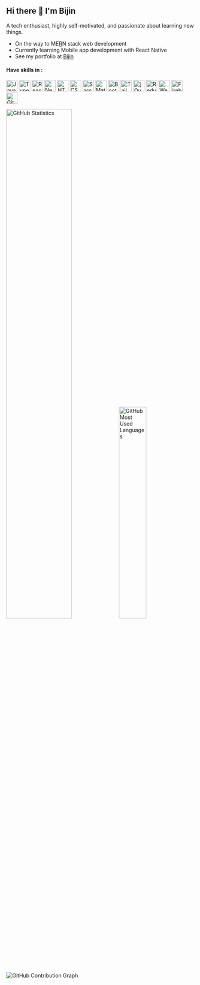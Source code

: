## Hi there 👋 I'm Bijin

A tech enthusiast, highly self-motivated, and passionate about learning new things.
* On the way to ME[R](https://react.dev)N stack web development
* Currently learning Mobile app development with React Native
* See my portfolio at [Bijin](https://bijink.github.io)


#### Have skills in :
<p align="left">
<!-- js -->
<a href="https://developer.mozilla.org/docs/Web/JavaScript" target="_blank" rel="noreferrer"><img src="https://skillicons.dev/icons?i=js" width="30" alt="JavaScript" /></a>
<!-- ts -->
<a href="https://www.typescriptlang.org" target="_blank" rel="noreferrer"><img src="https://skillicons.dev/icons?i=ts" width="30" alt="TypeScript" /></a>
<!-- reactjs -->
<a href="https://react.dev" target="_blank" rel="noreferrer"><img src="https://skillicons.dev/icons?i=react" width="30" alt="ReactJS" /></a>
<!-- nextjs -->
<a href="https://nextjs.org" target="_blank" rel="noreferrer"><img src="https://skillicons.dev/icons?i=nextjs" width="30" alt="NextJS" /></a>
<!-- html -->
<a href="https://developer.mozilla.org/docs/Web/HTML" target="_blank" rel="noreferrer"><img src="https://skillicons.dev/icons?i=html" width="30" alt="HTML5" /></a>
<!-- css -->
<a href="https://developer.mozilla.org/docs/Web/CSS" target="_blank" rel="noreferrer"><img src="https://skillicons.dev/icons?i=css" width="30" alt="CSS3" /></a>
<!-- sass -->
<a href="https://sass-lang.com" target="_blank" rel="noreferrer"><img src="https://skillicons.dev/icons?i=sass" width="30" alt="Sass" /></a>
<!-- mui -->
<a href="https://mui.com" target="_blank" rel="noreferrer"><img src="https://skillicons.dev/icons?i=materialui" width="30" alt="MaterialUI" /></a>
<!-- bootstrap -->
<a href="https://getbootstrap.com" target="_blank" rel="noreferrer"><img src="https://skillicons.dev/icons?i=bootstrap" width="30" alt="Bootstrap" /></a>
<!-- tailwindCSS -->
<a href="https://tailwindcss.com" target="_blank" rel="noreferrer"><img src="https://skillicons.dev/icons?i=tailwindcss" width="30" alt="TailwindCSS" /></a>
<!-- jquery -->
<a href="https://jquery.com" target="_blank" rel="noreferrer"><img src="https://skillicons.dev/icons?i=jquery" width="30" alt="jQuery" /></a>
<!-- redux -->
<a href="https://redux.js.org" target="_blank" rel="noreferrer"><img src="https://skillicons.dev/icons?i=redux" width="30" alt="Redux" /></a>
<!-- webpack -->
<a href="https://webpack.js.org" target="_blank" rel="noreferrer"><img src="https://skillicons.dev/icons?i=webpack" width="30" alt="Webpack" /></a>
<!-- firebase -->
<a href="https://firebase.google.com" target="_blank" rel="noreferrer"><img src="https://skillicons.dev/icons?i=firebase" width="30" alt="Firebase" /></a>
<!-- git -->
<a href="https://git-scm.com" target="_blank" rel="noreferrer"><img src="https://skillicons.dev/icons?i=git" width="30" alt="Git" /></a>
</p>

<!-- stats -->
<picture>
  <source media="(prefers-color-scheme: dark)" srcset="https://github-readme-stats.vercel.app/api?username=bijink&show_icons=true&text_color=c9d1d9&icon_color=58a6ff&bg_color=00000000&hide_border=true&custom_title=GitHub%20Statistics">
  <source media="(prefers-color-scheme: light)" srcset="https://github-readme-stats.vercel.app/api?username=bijink&show_icons=true&text_color=24292f&icon_color=58a6ff&bg_color=00000000&hide_border=true&custom_title=GitHub%20Statistics">
  <img width="59%" alt="GitHub Statistics" src="https://github-readme-stats.vercel.app/api?username=bijink&show_icons=true&text_color=8b949e&icon_color=58a6ff&bg_color=00000000&hide_border=true&custom_title=GitHub%20Statistics">
</picture><picture>
  <source media="(prefers-color-scheme: dark)" srcset="https://github-readme-stats.vercel.app/api/top-langs/?username=bijink&layout=compact&text_color=e5eaee&bg_color=00000000&hide_border=true&langs_count=8">
  <source media="(prefers-color-scheme: light)" srcset="https://github-readme-stats.vercel.app/api/top-langs/?username=bijink&layout=compact&text_color=24292f&bg_color=00000000&hide_border=true&langs_count=8">
  <img width="38%" alt="GitHub Most Used Languages" src="https://github-readme-stats.vercel.app/api/top-langs/?username=bijink&layout=compact&text_color=8b949e&bg_color=00000000&hide_border=true&langs_count=8">
</picture>

<!-- graph -->
<picture>
  <source media="(prefers-color-scheme: dark)" srcset="https://github-contribution-graph.cyclic.app/graph?username=bijink&theme=github-compact&area=true&hide_border=true&custom_title=Contribution%20Graph&title_color=c9d1d9&color=8b949e&point=c9d1d9">
  <source media="(prefers-color-scheme: light)" srcset="https://github-contribution-graph.cyclic.app/graph?username=bijink&theme=github-compact&area=true&hide_border=true&custom_title=Contribution%20Graph&title_color=24292f&color=57606a&point=24292f&line=30a14e">
  <img alt="GitHub Contribution Graph" src="https://github-contribution-graph.cyclic.app/graph?username=bijink&theme=github-compact&area=true&hide_border=true&custom_title=Contribution%20Graph">
</picture>
